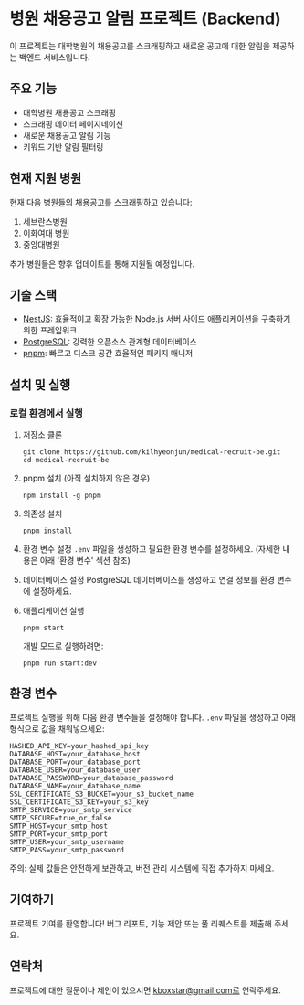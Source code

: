 # 병원 채용공고 알림 프로젝트 (Backend)

이 프로젝트는 대학병원의 채용공고를 스크래핑하고 새로운 공고에 대한 알림을 제공하는 백엔드 서비스입니다.

## 주요 기능

- 대학병원 채용공고 스크래핑
- 스크래핑 데이터 페이지네이션
- 새로운 채용공고 알림 기능
- 키워드 기반 알림 필터링

## 현재 지원 병원

현재 다음 병원들의 채용공고를 스크래핑하고 있습니다:

1. 세브란스병원
2. 이화여대 병원
3. 중앙대병원

추가 병원들은 향후 업데이트를 통해 지원될 예정입니다.

## 기술 스택

- [NestJS](https://nestjs.com/): 효율적이고 확장 가능한 Node.js 서버 사이드 애플리케이션을 구축하기 위한 프레임워크
- [PostgreSQL](https://www.postgresql.org/): 강력한 오픈소스 관계형 데이터베이스
- [pnpm](https://pnpm.io/): 빠르고 디스크 공간 효율적인 패키지 매니저

## 설치 및 실행

### 로컬 환경에서 실행

1. 저장소 클론

   ```
   git clone https://github.com/kilhyeonjun/medical-recruit-be.git
   cd medical-recruit-be
   ```

2. pnpm 설치 (아직 설치하지 않은 경우)

   ```
   npm install -g pnpm
   ```

3. 의존성 설치

   ```
   pnpm install
   ```

4. 환경 변수 설정
   `.env` 파일을 생성하고 필요한 환경 변수를 설정하세요. (자세한 내용은 아래 '환경 변수' 섹션 참조)

5. 데이터베이스 설정
   PostgreSQL 데이터베이스를 생성하고 연결 정보를 환경 변수에 설정하세요.

6. 애플리케이션 실행

   ```
   pnpm start
   ```

   개발 모드로 실행하려면:

   ```
   pnpm run start:dev
   ```

## 환경 변수

프로젝트 실행을 위해 다음 환경 변수들을 설정해야 합니다. `.env` 파일을 생성하고 아래 형식으로 값을 채워넣으세요:

```
HASHED_API_KEY=your_hashed_api_key
DATABASE_HOST=your_database_host
DATABASE_PORT=your_database_port
DATABASE_USER=your_database_user
DATABASE_PASSWORD=your_database_password
DATABASE_NAME=your_database_name
SSL_CERTIFICATE_S3_BUCKET=your_s3_bucket_name
SSL_CERTIFICATE_S3_KEY=your_s3_key
SMTP_SERVICE=your_smtp_service
SMTP_SECURE=true_or_false
SMTP_HOST=your_smtp_host
SMTP_PORT=your_smtp_port
SMTP_USER=your_smtp_username
SMTP_PASS=your_smtp_password
```

주의: 실제 값들은 안전하게 보관하고, 버전 관리 시스템에 직접 추가하지 마세요.

## 기여하기

프로젝트 기여를 환영합니다! 버그 리포트, 기능 제안 또는 풀 리퀘스트를 제출해 주세요.

## 연락처

프로젝트에 대한 질문이나 제안이 있으시면 kboxstar@gmail.com로 연락주세요.
